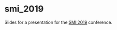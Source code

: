 
<!-- README.md is generated from README.Rmd. Please edit that file -->

# smi\_2019

Slides for a presentation for the
[SMI 2019](https://sites.uci.edu/smi2019/) conference.
